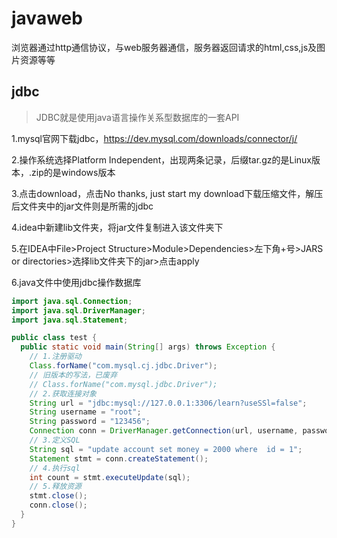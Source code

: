 # javaweb

浏览器通过http通信协议，与web服务器通信，服务器返回请求的html,css,js及图片资源等等

## jdbc

> JDBC就是使用java语言操作关系型数据库的一套API

1.mysql官网下载jdbc，https://dev.mysql.com/downloads/connector/j/

2.操作系统选择Platform Independent，出现两条记录，后缀tar.gz的是Linux版本，.zip的是windows版本

3.点击download，点击No thanks, just start my download下载压缩文件，解压后文件夹中的jar文件则是所需的jdbc

4.idea中新建lib文件夹，将jar文件复制进入该文件夹下

5.在IDEA中File>Project Structure>Module>Dependencies>左下角+号>JARS or directories>选择lib文件夹下的jar>点击apply

6.java文件中使用jdbc操作数据库

```java
import java.sql.Connection;
import java.sql.DriverManager;
import java.sql.Statement;

public class test {
  public static void main(String[] args) throws Exception {
    // 1.注册驱动
    Class.forName("com.mysql.cj.jdbc.Driver");
    // 旧版本的写法，已废弃
    // Class.forName("com.mysql.jdbc.Driver");
    // 2.获取连接对象
    String url = "jdbc:mysql://127.0.0.1:3306/learn?useSSl=false";
    String username = "root";
    String password = "123456";
    Connection conn = DriverManager.getConnection(url, username, password);
    // 3.定义SQL
    String sql = "update account set money = 2000 where  id = 1";
    Statement stmt = conn.createStatement();
    // 4.执行sql
    int count = stmt.executeUpdate(sql);
    // 5.释放资源
    stmt.close();
    conn.close();
  }
}

```

